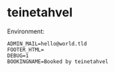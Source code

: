 # teinetahvel

Environment:
```
ADMIN_MAIL=hello@world.tld
FOOTER_HTML=
DEBUG=1
BOOKINGNAME=Booked by teinetahvel
```
